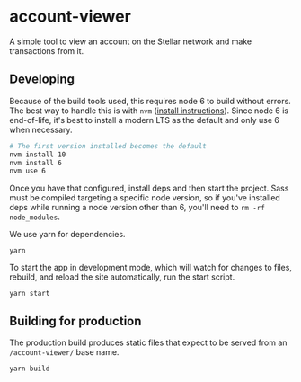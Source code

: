 # account-viewer

A simple tool to view an account on the Stellar network and make transactions
from it.

## Developing

Because of the build tools used, this requires node 6 to build without errors.
The best way to handle this is with `nvm`
([install instructions](https://github.com/nvm-sh/nvm#installation-and-update)).
Since node 6 is end-of-life, it's best to install a modern LTS as the default
and only use 6 when necessary.

```sh
# The first version installed becomes the default
nvm install 10
nvm install 6
nvm use 6
```

Once you have that configured, install deps and then start
the project. Sass must be compiled targeting a specific node version, so if
you've installed deps while running a node version other than 6, you'll need to
`rm -rf node_modules`.

We use yarn for dependencies.

`yarn`

To start the app in development mode, which will watch for changes to files, rebuild, and reload the site automatically, run the start script.

`yarn start`

## Building for production

The production build produces static files that expect to be served from an `/account-viewer/` base name.

`yarn build`
